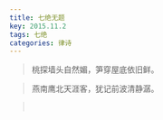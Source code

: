 ```yaml
---
title: 七绝无题
key: 2015.11.2
tags: 七绝
categories: 律诗
---
```


<blockquote class="blockquote-center">桃探墙头自然媚，笋穿屋底依旧鲜。
</blockquote>
<blockquote class="blockquote-center">燕南鹰北天涯客，犹记前波清静潺。
</blockquote>
<blockquote class="blockquote-center"></br>
</blockquote>
